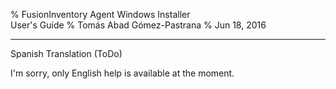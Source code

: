 % FusionInventory Agent Windows Installer\
  User's Guide
% Tomás Abad Gómez-Pastrana
% Jun 18, 2016

----------

Spanish Translation (ToDo)

I'm sorry, only English help is available at the moment.
